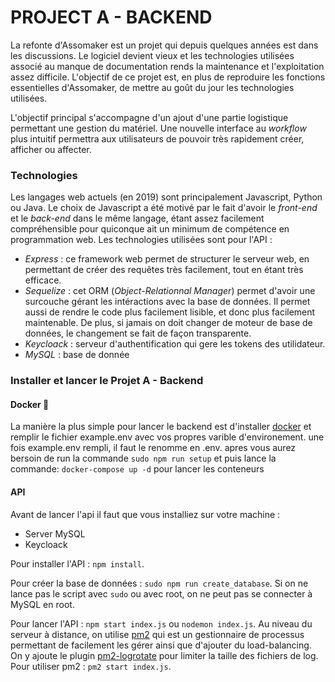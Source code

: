 # PROJECT A - BACKEND

La refonte d'Assomaker est un projet qui depuis quelques années est dans les discussions. 
Le logiciel devient vieux et les technologies utilisées associé au manque de documentation
rends la maintenance et l'exploitation assez difficile. L'objectif de ce projet est, en 
plus de reproduire les fonctions essentielles d'Assomaker, de mettre au goût du jour les
technologies utilisées.

L'objectif principal s'accompagne d'un ajout d'une partie logistique permettant une gestion du matériel.
Une nouvelle interface au _workflow_ plus intuitif permettra aux utilisateurs de pouvoir très rapidement
créer, afficher ou affecter.

### Technologies
Les langages web actuels (en 2019) sont principalement Javascript, Python ou Java. Le choix de Javascript a été
motivé par le fait d'avoir le _front-end_ et le _back-end_ dans le même langage, étant assez facilement compréhensible
pour quiconque ait un minimum de compétence en programmation web.
Les technologies utilisées sont pour l'API :
+ _Express_ : ce framework web permet de structurer le serveur web, en permettant de créer des requêtes très facilement, 
tout en étant très efficace.
+ _Sequelize_ : cet ORM (_Object-Relationnal Manager_) permet d'avoir une surcouche gérant les intéractions avec la base de données.
Il permet aussi de rendre le code plus facilement lisible, et donc plus facilement maintenable. De plus, si jamais on doit changer
 de moteur de base de données, le changement se fait de façon transparente.
+ _Keycloack_ : serveur d'authentification qui gere les tokens des utilidateur.
+ _MySQL_ : base de donnée


### Installer et lancer le Projet A - Backend

#### Docker 🐳
La manière la plus simple pour lancer le backend est d'installer [docker](https://docs.docker.com/get-docker/) et remplir le fichier example.env avec vos propres varible d'environement.
une fois example.env rempli, il faut le renomme en .env.
apres vous aurez bersoin de run la commande `sudo npm run setup` et puis lance la commande:
`docker-compose up -d` pour lancer les conteneurs 

#### API
Avant de lancer l'api il faut que vous  installiez sur votre machine :
- Server MySQL 
- Keycloack

Pour installer l'API :
`npm install`.

Pour créer la base de données :
`sudo npm run create_database`.
Si on ne lance pas le script avec `sudo` ou avec root, on ne peut pas se connecter à MySQL en root.

Pour lancer l'API :
`npm start index.js` ou `nodemon index.js`.
Au niveau du serveur à distance, on utilise [pm2](https://pm2.keymetrics.io/) qui est un gestionnaire de processus 
permettant de facilement les gérer ainsi que d'ajouter du load-balancing. 
On y ajoute le plugin [pm2-logrotate](https://www.npmjs.com/package/pm2-logrotate) pour limiter la taille des fichiers de log.
Pour utiliser pm2 : `pm2 start index.js`.

